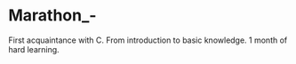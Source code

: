 # Marathon_-
First acquaintance with С. From introduction to basic knowledge. 1 month of hard learning.
